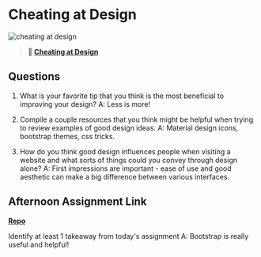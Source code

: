 # Cheating at Design

![cheating at design](https://bcw.blob.core.windows.net/public/img/courses/5247609446691139)

> **📖 [Cheating at Design](https://codeworksacademy.com/fs-student-guide/resources/wk1/04-Cheating-at-Design)**

## Questions

1. What is your favorite tip that you think is the most beneficial to improving your design?
A: Less is more!

2. Compile a couple resources that you think might be helpful when trying to review examples of good design ideas.
A: Material design icons, bootstrap themes, css tricks. 

3. How do you think good design influences people when visiting a website and what sorts of things could you convey through design alone?
A: First impressions are important - ease of use and good aesthetic can make a big difference between various interfaces.

## Afternoon Assignment Link

**[Repo](https://github.com/Molly-Nettleton/bootstrap)**

Identify at least 1 takeaway from today's assignment
A: Bootstrap is really useful and helpful!
